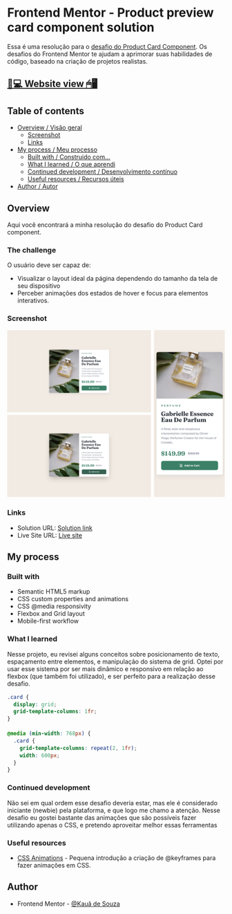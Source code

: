 # Frontend Mentor - Product preview card component solution

Essa é uma resolução para o [desafio do Product Card Component](https://www.frontendmentor.io/challenges/product-preview-card-component-GO7UmttRfa). Os desafios do Frontend Mentor te ajudam a aprimorar suas habilidades de código, baseado na criação de projetos realistas.

## [📃💻 Website view 🖱🖥](#)

## Table of contents

- [Overview / Visão geral](#overview)
  - [Screenshot](#screenshot)
  - [Links](#links)
- [My process / Meu processo](#my-process)
  - [Built with / Construido com...](#built-with)
  - [What I learned / O que aprendi](#what-i-learned)
  - [Continued development / Desenvolvimento contínuo](#continued-development)
  - [Useful resources / Recursos úteis](#useful-resources)
- [Author / Autor](#author)

## Overview

Aqui você encontrará a minha resolução do desafio do Product Card component.

### The challenge

O usuário deve ser capaz de:

- Visualizar o layout ideal da página dependendo do tamanho da tela de seu dispositivo
- Perceber animações dos estados de hover e focus para elementos interativos.

### Screenshot

<img src="./screenshots/results-grid.png" width="600px">

### Links

- Solution URL: [Solution link](#)
- Live Site URL: [Live site](#)

## My process

### Built with

- Semantic HTML5 markup
- CSS custom properties and animations
- CSS @media responsivity
- Flexbox and Grid layout
- Mobile-first workflow

### What I learned

Nesse projeto, eu revisei alguns conceitos sobre posicionamento de texto, espaçamento entre elementos, e manipulação do sistema de grid. Optei por usar esse sistema por ser mais dinâmico e responsivo em relação ao flexbox (que também foi utilizado), e ser perfeito para a realização desse desafio.

```css
.card {
  display: grid;
  grid-template-columns: 1fr;
}

@media (min-width: 768px) {
  .card {
    grid-template-columns: repeat(2, 1fr);
    width: 600px;
  }
}
```

### Continued development

Não sei em qual ordem esse desafio deveria estar, mas ele é considerado iniciante (newbie) pela plataforma, e que logo me chamo a atenção. Nesse desafio eu gostei bastante das animações que são possíveis fazer utilizando apenas o CSS, e pretendo aproveitar melhor essas ferramentas

### Useful resources

- [CSS Animations](https://css-tricks.com/almanac/properties/a/animation/) - Pequena introdução a criação de @keyframes para fazer animações em CSS.

## Author

<!-- - Website - [@Kaua de Souza](#) -->

- Frontend Mentor - [@Kauã de Souza](https://www.frontendmentor.io/profile/SouzaSantosK)
